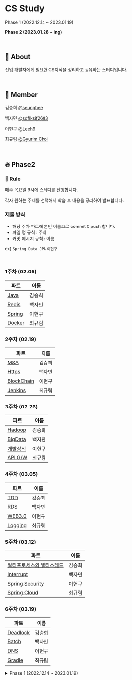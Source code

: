 # CS Study
Phase 1 (2022.12.14 ~ 2023.01.19)
 

**Phase 2 (2023.01.28 ~ ing)**


&nbsp; 

## :blue_book: About

신입 개발자에게 필요한 CS지식을 정리하고 공유하는 스터디입니다.

&nbsp; 

## :mage: Member
김승희 [@seunghee](https://github.com/seunghee114)

백자민 [@sdflksjf2683](https://github.com/sdflksjf2683)

이현구 [@Leeh9](https://github.com/Leeh9)

최규림 [@Gyurim Choi](https://github.com/choi1087)

&nbsp;

## 🔥 Phase2
### :scroll: Rule

매주 목요일 9시에 스터디를 진행합니다.

각자 원하는 주제를 선택해서 학습 후 내용을 정리하여 발표합니다.

 ### 제출 방식
 - 해당 주차 파트에 본인 이름으로 commit & push 합니다.
 - 파일 명 규칙 : 주제
 - 커밋 메시지 규칙 : 이름

 ex) `Spring Data JPA`  `이현구`

&nbsp; 

### 1주차 (02.05)
|파트|이름|
|------|------|
|[Java](https://github.com/Leeh9/myeonbu-CS/blob/main/Phase2/Java.md)|김승희|
|[Redis](https://github.com/Leeh9/myeonbu-CS/blob/main/Phase2/Redis.md)|백자민|
|[Spring](https://github.com/Leeh9/myeonbu-CS/blob/main/Phase2/Spring.md)|이현구|
|[Docker](https://github.com/Leeh9/myeonbu-CS/blob/main/Phase2/Docker1.md)|최규림|

### 2주차 (02.19)
|파트|이름|
|------|------|
|[MSA](https://github.com/Leeh9/myeonbu-CS/blob/main/Phase2/MSA.md)|김승희|
|[Https](https://github.com/Leeh9/myeonbu-CS/blob/main/Phase2/HTTPS.md)|백자민|
|[BlockChain](https://github.com/Leeh9/myeonbu-CS/blob/main/Phase2/BlockChain.md)|이현구|
|[Jenkins](https://github.com/Leeh9/myeonbu-CS/blob/main/Phase2/Jenkins.md)|최규림|

### 3주차 (02.26)
|파트|이름|
|------|------|
|[Hadoop](https://github.com/Leeh9/myeonbu-CS/blob/main/Phase2/Hadoop.md)|김승희|
|[BigData](https://github.com/Leeh9/myeonbu-CS/blob/main/Phase2/BigData.md)|백자민|
|[개발상식](https://github.com/Leeh9/myeonbu-CS/blob/main/Phase2/개발상식.md)|이현구|
|[API G/W](https://github.com/Leeh9/myeonbu-CS/blob/main/Phase2/API%20GATEWAY.md)|최규림|

### 4주차 (03.05)
|파트|이름|
|------|------|
|[TDD](https://github.com/Leeh9/myeonbu-CS/blob/main/Phase2/TDD.md)|김승희|
|[RDS](https://github.com/Leeh9/myeonbu-CS/blob/main/Phase2/rds.md)|백자민|
|[WEB3.0](https://github.com/Leeh9/myeonbu-CS/blob/main/Phase2/Web3.0.md)|이현구|
|[Logging](https://github.com/Leeh9/myeonbu-CS/blob/main/Phase2/logging.md)|최규림|


### 5주차 (03.12)
|파트|이름|
|------|------|
|[멀티프로세스와 멀티스레드](https://github.com/Leeh9/myeonbu-CS/blob/main/Phase2/멀티프로세스와멀티스레드.md)|김승희|
|[Interrupt](https://github.com/Leeh9/myeonbu-CS/blob/main/Phase2/Interrupt.md)|백자민|
|[Spring Security](https://github.com/Leeh9/myeonbu-CS/blob/main/Phase2/SpringSecurity.md)|이현구|
|[Spring Cloud](https://github.com/Leeh9/myeonbu-CS/blob/main/Phase2/Spring%20Cloud.md)|최규림|


### 6주차 (03.19)
|파트|이름|
|------|------|
|[Deadlock](https://github.com/Leeh9/myeonbu-CS/blob/main/Phase2/Deadlock1.md)|김승희|
|[Batch](https://github.com/Leeh9/myeonbu-CS/blob/main/Phase2/Batch.md)|백자민|
|[DNS](https://github.com/Leeh9/myeonbu-CS/blob/main/Phase2/DNS.md)|이현구|
|[Gradle](https://github.com/Leeh9/myeonbu-CS/blob/main/Phase2/Gradle.md)|최규림|


<details>
<summary>
 Phase 1 (2022.12.14 ~ 2023.01.19)
</summary>

## :scroll: Rule

매주 목요일 9시에 스터디를 진행합니다.

각자 맡은 파트를 학습 후 내용을 정리하여 발표합니다.

 ### 제출 방식
 - 해당 주차 파트에 본인 이름으로 commit & push 합니다.
 - 파일 명 규칙 : [과목] 섹션 
 - 커밋 메시지 규칙 : [과목] 이름
 - 과목 명 : `디자인 패턴(Design pattern)`, `네트워크(Network)`, `운영체제(OS)`, `데이터베이스(DB)`, `자료구조(Data Structure)` 

 ex) `[Network] SECTION 2.3 네트워크 기기.md`  `[Network] 이현구`

&nbsp; 

 ## :book: References
주홍철. 『면접을 위한 CS 전공지식 노트』. 길벗, 2022.

&nbsp;

---

### 1주차 (12.14~12.22)
### Network
|파트|이름|
|------|------|
|2.1 네트워크의 기초|백자민|
|2.2 TCP&IP 4계층 모델|김승희|
|2.3 네트워크 기기 ~ 2.4 IP 주소|이현구|
|2.5 HTTP|최규림|

### 2주차 (12.22~12.29)
### OS
|파트|이름|
|------|------|
|3.1 운영체제와 컴퓨터|이현구|
|3.2 ERD와 정규화 과정|김승희|
|3.3 프로세스와 스레드 ~3.3.4|최규림|
|3.3.5 ~ 3.4 스케줄링 알고리즘|백자민|

### 3주차 (12.29~23.01.07)
### DB
|파트|이름|
|------|------|
|4.1 데이터베이스의 기본|백자민|
|4.2 ERD와 정규화 과정|최규림|
|4.3 트랜잭션과 무결성 ~ 4.4 데이터베이스의 종류|김승희|
|4.5 인덱스 ~ 4.7 조인의 원리|이현구|

### 4주차 (01.07~.01.12)
### Data Structure
|파트|이름|
|------|------|
|5.1 복잡도 ~ 5.2.2|김승희|
|5.2.3 선형 자료 구조 ~ 5.2.5|이현구|
|5.3.1 비선형 자료 구조 ~ 5.3.3|백자민|
|5.3.4 비선형 자료 구조 ~ 5.3.7|최규림|

### 5주차 (01.12~.01.19)
### Design Pattern
|파트|이름|
|------|------|
|1.1.1 싱글톤 패턴 ~ 1.1.3|이현구|
|1.1.4 옵저버 패턴 ~ 1.1.6|최규림|
|1.1.7 노출모듈 패턴 ~ 1.1.10|백자민|
|1.2 프로그래밍 패러다임|김승희|
</details>
